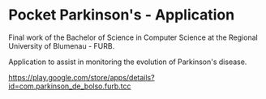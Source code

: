 # Pocket Parkinson's - Application
<p> Final work of the Bachelor of Science in Computer Science at the Regional University of Blumenau - FURB. </p>
<p> Application to assist in monitoring the evolution of Parkinson's disease. </p>

https://play.google.com/store/apps/details?id=com.parkinson_de_bolso.furb.tcc
